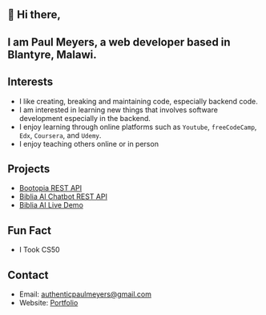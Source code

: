 ## 👋 Hi there,
## I am Paul Meyers, a web developer based in Blantyre, Malawi.

## Interests
* I like creating, breaking and maintaining code, especially backend code.
* I am interested in learning new things that involves software development especially in the backend.
* I enjoy learning through online platforms such as `Youtube`, `freeCodeCamp`, `Edx`, `Coursera`, and `Udemy`.
* I enjoy teaching others online or in person

## Projects
* [Bootopia REST API](https://github.com/AuthenticPaulMeyers/Bootopia-REST-API)
* [Biblia AI Chatbot REST API](https://github.com/AuthenticPaulMeyers/Bible-AI-Chat)
* [Biblia AI Live Demo](https://biblia-chat-lime.vercel.app/)
  
## Fun Fact
* I Took CS50
  
## Contact
* Email: authenticpaulmeyers@gmail.com
* Website: [Portfolio](http://authentic.pythonanywhere.com/)

